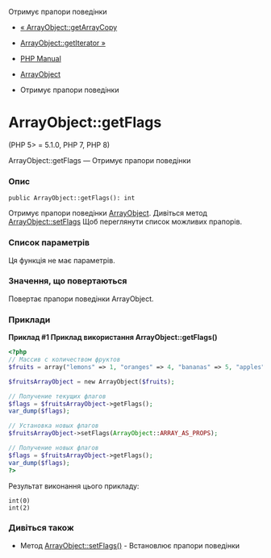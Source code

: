 Отримує прапори поведінки

-   [« ArrayObject::getArrayCopy](arrayobject.getarraycopy.html)
    
-   [ArrayObject::getIterator »](arrayobject.getiterator.html)
    
-   [PHP Manual](index.html)
    
-   [ArrayObject](class.arrayobject.html)
    
-   Отримує прапори поведінки
    

# ArrayObject::getFlags

(PHP 5> = 5.1.0, PHP 7, PHP 8)

ArrayObject::getFlags — Отримує прапори поведінки

### Опис

```methodsynopsis
public ArrayObject::getFlags(): int
```

Отримує прапори поведінки [ArrayObject](class.arrayobject.html). Дивіться метод [ArrayObject::setFlags](arrayobject.setflags.html) Щоб переглянути список можливих прапорів.

### Список параметрів

Ця функція не має параметрів.

### Значення, що повертаються

Повертає прапори поведінки ArrayObject.

### Приклади

**Приклад #1 Приклад використання **ArrayObject::getFlags()****

```php
<?php
// Массив с количеством фруктов
$fruits = array("lemons" => 1, "oranges" => 4, "bananas" => 5, "apples" => 10);

$fruitsArrayObject = new ArrayObject($fruits);

// Получение текущих флагов
$flags = $fruitsArrayObject->getFlags();
var_dump($flags);

// Установка новых флагов
$fruitsArrayObject->setFlags(ArrayObject::ARRAY_AS_PROPS);

// Получение новых флагов
$flags = $fruitsArrayObject->getFlags();
var_dump($flags);
?>
```

Результат виконання цього прикладу:

```
int(0)
int(2)
```

### Дивіться також

-   Метод [ArrayObject::setFlags()](arrayobject.setflags.html) - Встановлює прапори поведінки